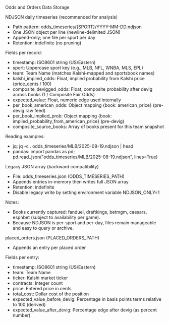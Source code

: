 Odds and Orders Data Storage

NDJSON daily timeseries (recommended for analysis)
- Path pattern: odds_timeseries/{SPORT}/YYYY-MM-DD.ndjson
- One JSON object per line (newline-delimited JSON)
- Append-only; one file per sport per day
- Retention: indefinite (no pruning)

Fields per record:
- timestamp: ISO8601 string (US/Eastern)
- sport: Uppercase sport key (e.g., MLB, NFL, WNBA, MLS, EPL)
- team: Team Name (matches Kalshi-mapped and sportsbook names)
- kalshi_implied_odds: Float, implied probability from Kalshi price (price_cents / 100)
- composite_devigged_odds: Float, composite probability after devig across books (1 / Composite Fair Odds)
- expected_value: Float, numeric edge used internally
- per_book_american_odds: Object mapping {book: american_price} (pre-devig raw feed)
- per_book_implied_prob: Object mapping {book: implied_probability_from_american_price} (pre-devig)
- composite_source_books: Array of books present for this team snapshot

Reading examples:
- jq: jq -c . odds_timeseries/MLB/2025-08-19.ndjson | head
- pandas: import pandas as pd; pd.read_json("odds_timeseries/MLB/2025-08-19.ndjson", lines=True)

Legacy JSON array (backward compatibility)
- File: odds_timeseries.json (ODDS_TIMESERIES_PATH)
- Appends entries in-memory then writes full JSON array
- Retention: indefinite
- Disable legacy write by setting environment variable NDJSON_ONLY=1

Notes:
- Books currently captured: fanduel, draftkings, betmgm, caesars, espnbet (subject to availability per game).
- Because NDJSON is per-sport and per-day, files remain manageable and easy to query or archive.

placed_orders.json (PLACED_ORDERS_PATH)
- Appends an entry per placed order

Fields per entry:
- timestamp: ISO8601 string (US/Eastern)
- team: Team Name
- ticker: Kalshi market ticker
- contracts: Integer count
- price: Entered price in cents
- total_cost: Dollar cost of the position
- expected_value_before_devig: Percentage in basis points terms relative to 100 (derived)
- expected_value_after_devig: Percentage edge after devig (as percent number)

